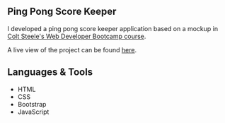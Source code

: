 ## Ping Pong Score Keeper

I developed a ping pong score keeper application based on a mockup in [Colt Steele's Web Developer Bootcamp course](https://www.udemy.com/course/the-web-developer-bootcamp/). 

A live view of the project can be found [here](https://caitlineelliott.github.io/Ping-Pong-Score-Keeper/).

## Languages & Tools
- HTML
- CSS
- Bootstrap
- JavaScript
